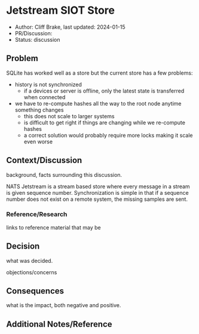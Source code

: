 # Jetstream SIOT Store

- Author: Cliff Brake, last updated: 2024-01-15
- PR/Discussion:
- Status: discussion

## Problem

SQLite has worked well as a store but the current store has a few problems:

- history is not synchronized
  - if a devices or server is offline, only the latest state is transferred when
    connected
- we have to re-compute hashes all the way to the root node anytime something
  changes
  - this does not scale to larger systems
  - is difficult to get right if things are changing while we re-compute hashes
  - a correct solution would probably require more locks making it scale even
    worse

## Context/Discussion

background, facts surrounding this discussion.

NATS Jetstream is a stream based store where every message in a stream is given
sequence number. Synchronization is simple in that if a sequence number does not
exist on a remote system, the missing samples are sent.

### Reference/Research

links to reference material that may be

## Decision

what was decided.

objections/concerns

## Consequences

what is the impact, both negative and positive.

## Additional Notes/Reference

